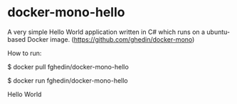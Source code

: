 docker-mono-hello
=================

A very simple Hello World application written in C# which runs on a ubuntu-based Docker image. (https://github.com/ghedin/docker-mono)

How to run:

 $ docker pull fghedin/docker-mono-hello
 
 $ docker run fghedin/docker-mono-hello

Hello World

